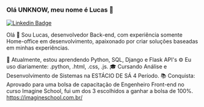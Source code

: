 ### Olá UNKNOW, meu nome é Lucas  👋

[![Linkedin Badge](https://img.shields.io/badge/-LucasAlencarMiranda-blue?style=flat-square&logo=Linkedin&logoColor=white&link=https://www.linkedin.com/in/https://www.linkedin.com/in/lucas-alencar-miranda-87a231113/)](https://www.linkedin.com/inhttps://www.linkedin.com/in/lucas-alencar-miranda-87a231113/)

Olá 👋
Sou Lucas, desenvolvedor Back-end, com experiência somente Home-office em desenvolvimento, apaixonado por criar soluções baseadas em minhas experiências.

🌱 Atualmente, estou aprendendo Python,  SQL,  Django e Flask API's 
⚙️ Eu uso diariamente: .python, .html, .css, .js.
🎓 Cursando Análise e Desenvolvimento de Sistemas na ESTÁCIO DE SÁ 4 Período.
📚 Conquista: Aprovado para uma bolsa de capacitação de Engenheiro Front-end no curso Imagine School, fui um dos 3 escolhidos a ganhar a bolsa de 100%.
https://imagineschool.com.br/


